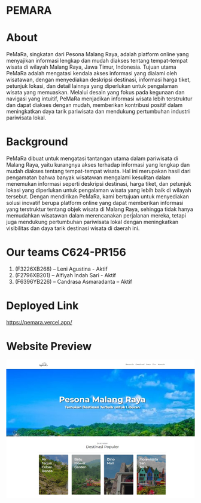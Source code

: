 # PEMARA

# About
PeMaRa, singkatan dari Pesona Malang Raya, adalah platform online yang menyajikan informasi lengkap dan mudah diakses tentang tempat-tempat wisata di wilayah Malang Raya, Jawa Timur, Indonesia. Tujuan utama PeMaRa adalah mengatasi kendala akses informasi yang dialami oleh wisatawan, dengan menyediakan deskripsi destinasi, informasi harga tiket, petunjuk lokasi, dan detail lainnya yang diperlukan untuk pengalaman wisata yang memuaskan. Melalui desain yang fokus pada kegunaan dan navigasi yang intuitif, PeMaRa menjadikan informasi wisata lebih terstruktur dan dapat diakses dengan mudah, memberikan kontribusi positif dalam meningkatkan daya tarik pariwisata dan mendukung pertumbuhan industri pariwisata lokal.

# Background
PeMaRa dibuat untuk mengatasi tantangan utama dalam pariwisata di Malang Raya, yaitu kurangnya akses terhadap informasi yang lengkap dan mudah diakses tentang tempat-tempat wisata. Hal ini merupakan hasil dari pengamatan bahwa banyak wisatawan mengalami kesulitan dalam menemukan informasi seperti deskripsi destinasi, harga tiket, dan petunjuk lokasi yang diperlukan untuk pengalaman wisata yang lebih baik di wilayah tersebut. Dengan mendirikan PeMaRa, kami bertujuan untuk menyediakan solusi inovatif berupa platform online yang dapat memberikan informasi yang terstruktur tentang objek wisata di Malang Raya, sehingga tidak hanya memudahkan wisatawan dalam merencanakan perjalanan mereka, tetapi juga mendukung pertumbuhan pariwisata lokal dengan meningkatkan visibilitas dan daya tarik destinasi wisata di daerah ini.

# Our teams  C624-PR156
1.	(F3226XB268) – Leni Agustina - Aktif
2.	(F2796XB201) – Alfiyah Indah Sari - Aktif
3.	(F6396YB226) – Candrasa Asmaradanta – Aktif

# Deployed Link
https://pemara.vercel.app/

# Website Preview
![alt text](https://github.com/Candrasa6661/PEMARA/blob/main/public/images/Preview.jpg?raw=true)
